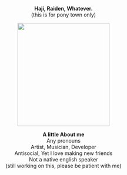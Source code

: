 
<p align="center">
<b> Haji, Raiden, Whatever.</b> <br>
  (this is for pony town only)<br>

</p>

<p align="center">
  <img src="https://fridaynightfunkin.wiki.gg/images/c/c9/BFCheerPose.gif"width="250" height="280" />
</p>

<p align="center">
<b> A little About me</b> <br>
 Any pronouns <br>
 Artist, Musician, Developer <br>
 Antisocial, Yet I love making new friends <br>
 Not a native english speaker <br>
  (still working on this, please be patient with me)
</p>



